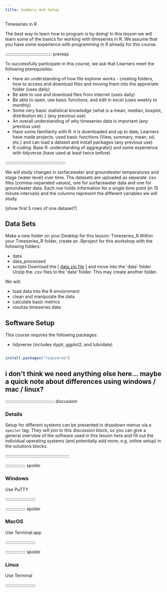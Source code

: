 ```yaml
---
title: Summary and Setup
---
```


Timeseries in R

The best way to learn how to program is by doing! In this lesson we will learn some of the basics for working with timeseries in R. We assume that you have some experience with programming in R already for this course. 

::::::::::::::::::::::::::::::::::::: prereqs

To successfully participate in this course, we ask that Learners meet the following prerequisites: 

- Have an understanding of how file explorer works - creating folders, how to access and download files and moving them into the approriate folder (uses daily)
- Be able to use and download files from internet (uses daily)
- Be able to open, use basic functions, and edit in excel (uses weekly to monthly)
- Some very basic statistical knowledge (what is a mean, median, boxplot, distribution etc.) (any previous use)
- An overall understanding of why timeseries data is important (any previous use) 
- Have some familiarity with R: it is downloaded and up to date, Learners have made projects, used basic functions (View, summary, mean, sd, etc.) and can load a dataset and install packages (any previous use) 
- R coding: Base R: understanding of aggregrate() and some experience with tidyverse (have used at least twice before)

::::::::::::::::::::::::::::::::::::::::::::::::

We will study changes in surfacewater and groundwater temperatures and stage (water level) over time. The datasets are uploaded as separate .csv files (comma-separated values), one for surfacewater data and one for groundwater data. Each row holds information for a single time point (in 15 minute intervals) and the columns represent the different variables we will study. 

[show first 5 rows of one dataset?]

## Data Sets

<!--
[FIXME: place any data you want learners to use in `episodes/data` and then use
       a relative link ( [data zip file](data/lesson-data.zip) ) to provide a
       link to it, replacing the example.com link.]
-->

Make a new folder on your Desktop for this lesson: Timeseries_R
Within your Timeseries_R folder, create an .Rproject for this workshop with the following folders:
- data
- data_processed
- scripts
Download the [ [data zip file](https://example.com/FIXME) ] and move into the 'data' folder
Unzip the .csv files to the 'data' folder. This may create another folder.

We will: 
- load data into the R enviornment
- clean and manipulate the data
- calculate basic metrics
- visulize timeseries data

## Software Setup

This course requires the following packages:

- tidyverse (includes dyplr, ggplot2, and lubridate)

```r

install.packages("tidyverse")

```

## i don't think we need anything else here... maybe a quick note about differences using windows / mac / linux?

::::::::::::::::::::::::::::::::::::::: discussion

### Details

Setup for different systems can be presented in dropdown menus via a `spoiler`
tag. They will join to this discussion block, so you can give a general overview
of the software used in this lesson here and fill out the individual operating
systems (and potentially add more, e.g. online setup) in the solutions blocks.

:::::::::::::::::::::::::::::::::::::::::::::::::::

:::::::::::::::: spoiler

### Windows

Use PuTTY

::::::::::::::::::::::::

:::::::::::::::: spoiler

### MacOS

Use Terminal.app

::::::::::::::::::::::::


:::::::::::::::: spoiler

### Linux

Use Terminal

::::::::::::::::::::::::

